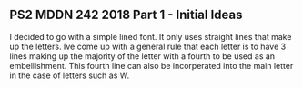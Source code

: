 ## PS2 MDDN 242 2018 Part 1 - Initial Ideas

I decided to go with a simple lined font. It only uses straight lines that make up the letters.
Ive come up with a general rule that each letter is to have 3 lines making up the majority of the letter with a fourth to be used as an embellishment. This fourth line can also be incorperated into the main letter in the case of letters such as W.

